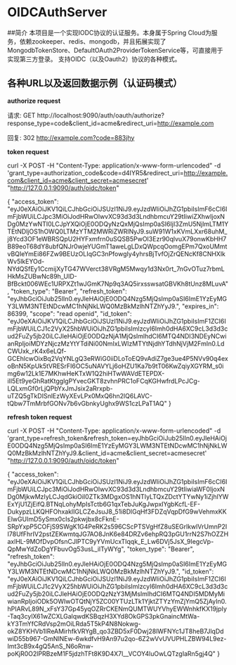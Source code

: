 # OIDCAuthServer
##简介
本项目是一个实现IODC协议的认证服务。本身属于Spring Cloud为服务，依赖zookeeper、redis、mongodb，并且拓展实现了MongodbTokenStore、DefaultOAuth2ProviderTokenService等，可直接用于实现第三方登录。
支持OIDC（以及Oauth2）协议的各种模式。

## 各种URL以及返回数据示例（认证码模式）

**authorize request**

请求: GET  http://localhost:9090/auth/oauth/authorize?response_type=code&client_id=acme&redirect_uri=http://example.com

回复: 302  http://example.com?code=883jhy

**token request**

curl -X POST -H "Content-Type: application/x-www-form-urlencoded" -d 'grant_type=authorization_code&code=d4IYR5&redirect_uri=http://example.com&client_id=acme&client_secret=acmesecret' "http://127.0.0.1:9090/auth/oidc/token"

{
  "access_token": "eyJ0eXAiOiJKV1QiLCJhbGciOiJSUzI1NiJ9.eyJzdWIiOiJhZG1pbiIsImF6cCI6ImFjbWUiLCJpc3MiOiJodHRwOlwvXC93d3d3LndhbmcuY29tIiwiZXhwIjoxNDg0MzYwNTI0LCJpYXQiOjE0ODQyNzQxMjQsImp0aSI6IjI3ZmU5NjlmLTM1YTEtNDljOS1hOWQ0LTMzYTM2MWRiZWRlNyJ9.suW91W1xKVmLXxr68uhM_j8Ycd3OF1eWBRSQpU2HYFxmfrn0uSQSB5PwOI3Ezr90qlvuX79onwKbHH7B89eoT68dY8ubfQNJr0wjeYUGmT1aweLgLDxQWpcqOomgEPm7QxoUMmtvBQIeYmEi86FZw9BEUzOLIqGC3nPfowgIy4yhrsBjTvfOjZrQENcKf8CNHXlkWv5lkEYOd-NYdQSfEy1CcmijXyTG47WVerct38VRgM5Mwqy1d3Nx0rt_7nGvOTuz7rbmLHkMsZUBwNc89h_UID-BfBckt006WEc1URPXZt1wJGmK7Np9q3AQ5irxsswsatGBVKh8tUnz8MLuvA",
  "token_type": "Bearer",
  "refresh_token": "eyJhbGciOiJub25lIn0.eyJleHAiOjE0ODQ4Nzg5MjQsImp0aSI6ImE1YzEyMGY3LWM3NTEtNDcwMC1hNjNkLWQ0MzBkMzlhNTZhYyJ9.",
  "expires_in": 86399,
  "scope": "read openid",
  "id_token": "eyJ0eXAiOiJKV1QiLCJhbGciOiJSUzI1NiJ9.eyJzdWIiOiJhZG1pbiIsImF1ZCI6ImFjbWUiLCJ1c2VyX25hbWUiOiJhZG1pbiIsImlzcyI6Imh0dHA6XC9cL3d3d3cud2FuZy5jb20iLCJleHAiOjE0ODQzNjA1MjQsImlhdCI6MTQ4NDI3NDEyNCwianRpIjoiMDYzNjczMzYtYTdiNi00NmIxLWIzMTYtNjdhYTdhNjVjM2FmIn0.LdCWUxk_rK4x6eLQf-GCEhlcwOixBq2VqYNLgQ3eRWiG0iiDLoToEQ9vAdiZ7ge3ue4P5NVv90q4exoBnN5KpUk5tVRESrFI6OC5uNAVYLj6oHZU1Ka7b9tT06KwZqiyXGYRM_s0img6w12Lk1E7MKhwHeKTxW1Q2hiHTwWAVdETEPDX-iIl5Et9yeGhRatKtgglgPYvecGKT8zvhnPRC1oFCqKGHwfrdLPcJCg-LQLxmGf0rLjQPbYxJmJsix2aRrxpb-uTZQ5gTkDISnlEzWyXEvLPx0MxQ6hn2lQ6LAVC-tQbw7TmMrbfGONv7b6vGbnkyUghx9WS1czLPaT1AQ"
}

**refresh token request**

curl -X POST -H "Content-Type: application/x-www-form-urlencoded" -d 'grant_type=refresh_token&refresh_token=eyJhbGciOiJub25lIn0.eyJleHAiOjE0ODQ4Nzg5MjQsImp0aSI6ImE1YzEyMGY3LWM3NTEtNDcwMC1hNjNkLWQ0MzBkMzlhNTZhYyJ9.&client_id=acme&client_secret=acmesecret' "http://127.0.0.1:9090/auth/oidc/token"

{
  "access_token": "eyJ0eXAiOiJKV1QiLCJhbGciOiJSUzI1NiJ9.eyJzdWIiOiJhZG1pbiIsImF6cCI6ImFjbWUiLCJpc3MiOiJodHRwOlwvXC93d3d3LndhbmcuY29tIiwiaWF0IjoxNDg0MjkwMzIyLCJqdGkiOiI0ZTk3MDgxOS1hNTIyLTQxZDctYTYwNy1iZjhlYWExYjU1ZjEifQ.BTNqLohyMpIsTctb6G1qxTebJuKgJwpxIYgbKcfL-EF-DukypzLLKQHFOhxaklIGLCZeJsuJ8_51i8DlGqHf3FDZqVqpDfG9wVehmxKKElwGUImD5ySmx0cIs2pkwjbx8cFknE-SRpYxpP5COFjS9SWgK1G4PeRK2s596CScPTSVgHfZ8uSEGrlkwlVrUmnP2II78UfFhrIV2pstZEKwmtqJG7AO8JnK6e84DRZv6ehpRQ3pGU1rrN2S7hOZZHaxlHL-9MOfDvpOfsnCJlPTC9yYVmUcxTIqqk_E_Lw6DVj5JsX_9IegcVp-QpMwYdZoDgYFbuvOg53usL_ilTyWYg",
  "token_type": "Bearer",
  "refresh_token": "eyJhbGciOiJub25lIn0.eyJleHAiOjE0ODQ4Nzg5MjQsImp0aSI6ImE1YzEyMGY3LWM3NTEtNDcwMC1hNjNkLWQ0MzBkMzlhNTZhYyJ9.",
  "id_token": "eyJ0eXAiOiJKV1QiLCJhbGciOiJSUzI1NiJ9.eyJzdWIiOiJhZG1pbiIsImF1ZCI6ImFjbWUiLCJ1c2VyX25hbWUiOiJhZG1pbiIsImlzcyI6Imh0dHA6XC9cL3d3d3cud2FuZy5jb20iLCJleHAiOjE0ODQzNzY3MjMsImlhdCI6MTQ4NDI5MDMyMiwianRpIjoiODk5OWIwOTQtNjY5ZC00YTUzLTk1YjktZTYzYmZjYmQ5ZjAyIn0.hPIARvL89N_xFsY37Gp45yqOZRrCKENmQUMTWUYVhyEWWnhkfKX19jpIy-Taq3cylX61wZCXLGalqwdKSBqzH3XYd8OkGPS3pkGnaincMtWa-kY3TmYfCRdVsp2mOiLRda5T5kP4N8Nokwg-okZ8YKHVb1IReAMirhfkVRYgB_qo3ZBD5xF0Dwj28lWFNYc1JT8heB7JlqDdwiD55b967-GmNlNEw-6wkdfvH9An97u2qo-6Z2wVvUVUPHLZBW94L9ez-Imt3cB9x4gQ5AnS_N6oRnw-poKjR0O2lPRBzeM1F5jdzhTFt8K9D4X7l__VCOY4luOwLQTzgIaRn5gj4Q"
}

